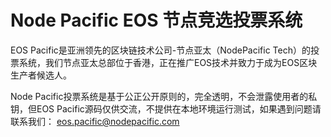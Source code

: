 # Node Pacific EOS 节点竞选投票系统

EOS Pacific是亚洲领先的区块链技术公司-节点亚太（NodePacific Tech）的投票系统，我们节点亚太总部位于香港，正在推广EOS技术并致力于成为EOS区块生产者候选人。

Node Pacific投票系统是基于公正公开原则的，完全透明，不会泄露使用者的私钥，但EOS Pacific源码仅供交流，不提供在本地环境运行测试，如果遇到问题请联系我们： eos.pacific@nodepacific.com
